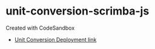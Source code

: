 # unit-conversion-scrimba-js
Created with CodeSandbox

- [Unit Conversion Deployment link](https://csb-et51y2.netlify.app/)

